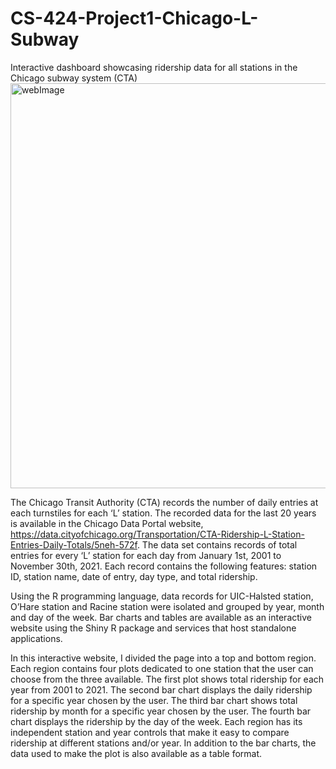 # CS-424-Project1-Chicago-L-Subway
Interactive dashboard showcasing ridership data for all stations in the Chicago subway system (CTA)
<img width="648" alt="webImage" src="https://user-images.githubusercontent.com/55251811/171336613-9d674a4d-266f-4474-8002-38ce5d8db29c.png">

The Chicago Transit Authority (CTA) records the number of daily entries at each turnstiles for each ‘L’ station. The recorded data for the last 20 years is available in the Chicago Data Portal website, https://data.cityofchicago.org/Transportation/CTA-Ridership-L-Station-Entries-Daily-Totals/5neh-572f.
The data set contains records of total entries for every ‘L’ station for each day from January 1st, 2001 to November 30th, 2021. Each record contains the following features: station ID, station name, date of entry, day type, and total ridership.

Using the R programming language, data records for UIC-Halsted station, O’Hare station and Racine station were isolated and grouped by year, month and day of the week. Bar charts and tables are available as an interactive website using the Shiny R package and services that host standalone applications.

In this interactive website, I divided the page into a top and bottom region. Each region contains four plots dedicated to one station that the user can choose from the three available. The first plot shows total ridership for each year from 2001 to 2021. The second bar chart displays the daily ridership for a specific year chosen by the user. The third bar chart shows total ridership by month for a specific year chosen by the user. The fourth bar chart displays the ridership by the day of the week. Each region has its independent station and year controls that make it easy to compare ridership at different stations and/or year. In addition to the bar charts, the data used to make the plot is also available as a table format.

